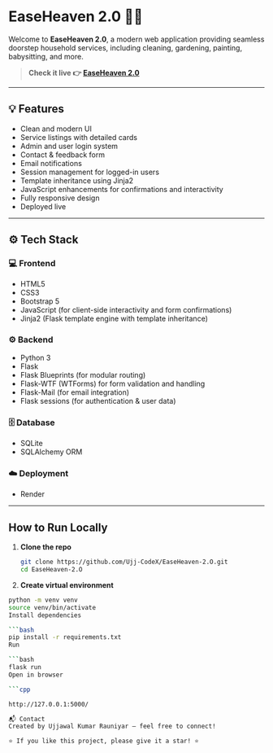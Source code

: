 # EaseHeaven 2.0 🌿✨

Welcome to **EaseHeaven 2.0**, a modern web application providing seamless doorstep household services, including cleaning, gardening, painting, babysitting, and more.

> **Check it live 👉 [EaseHeaven 2.0](https://easeheaven.onrender.com/)**

---

## 💡 Features

- Clean and modern UI
- Service listings with detailed cards
- Admin and user login system
- Contact & feedback form
- Email notifications
- Session management for logged-in users
- Template inheritance using Jinja2
- JavaScript enhancements for confirmations and interactivity
- Fully responsive design
- Deployed live

---

## ⚙️ Tech Stack

### 💻 Frontend
- HTML5
- CSS3
- Bootstrap 5
- JavaScript (for client-side interactivity and form confirmations)
- Jinja2 (Flask template engine with template inheritance)

### ⚙️ Backend
- Python 3
- Flask
- Flask Blueprints (for modular routing)
- Flask-WTF (WTForms) for form validation and handling
- Flask-Mail (for email integration)
- Flask sessions (for authentication & user data)

### 🗄 Database
- SQLite
- SQLAlchemy ORM

### ☁️ Deployment
- Render

---

##  How to Run Locally

1. **Clone the repo**

   ```bash
   git clone https://github.com/Ujj-CodeX/EaseHeaven-2.O.git
   cd EaseHeaven-2.O

2. **Create virtual environment**

```bash
python -m venv venv
source venv/bin/activate   
Install dependencies

```bash
pip install -r requirements.txt
Run

```bash
flask run
Open in browser

```cpp

http://127.0.0.1:5000/

📬 Contact
Created by Ujjawal Kumar Rauniyar — feel free to connect!

⭐ If you like this project, please give it a star! ⭐